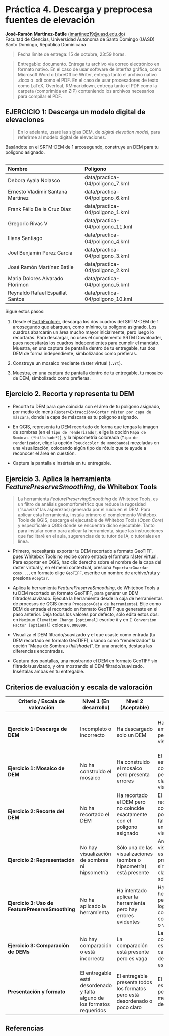 Práctica 4. Descarga y preprocesa fuentes de elevación
================
<b>José-Ramón Martínez-Batlle</b> (<jmartinez19@uasd.edu.do>) <br>
Facultad de Ciencias, Universidad Autónoma de Santo Domingo (UASD) <br>
Santo Domingo, República Dominicana

<!-- Este archivo se genera a partir de otro del mismo nombre con extensión .Rmd. Por favor, edita ese archivo. -->

> Fecha límite de entrega: 15 de octubre, 23:59 horas.

> Entregable: documento. Entrega tu archivo vía correo electrónico en
> formato nativo. En el caso de usar software de interfaz gráfica, como
> Microsoft Word o LibreOffice Writer, entrega tanto el archivo nativo
> .docx o .odt como el PDF. En el caso de usar procesadores de texto
> como LaTeX, Overleaf, RMmarkdown, entrega tanto el PDF como la carpeta
> (comprimida en ZIP) conteniendo los archivos necesarios para compilar
> el PDF.

## EJERCICIO 1: Descarga un modelo digital de elevaciones

> En lo adelante, usaré las siglas DEM, de *digital elevation model*,
> para referirme al modelo digital de elevaciones.

Basándote en el SRTM-DEM de 1 arcosegundo, construye un DEM para tu
polígono asignado.

<table class="table table-hover table-condensed" style="margin-left: auto; margin-right: auto;">
<caption>
</caption>
<thead>
<tr>
<th style="text-align:left;">
Nombre
</th>
<th style="text-align:left;">
Poligono
</th>
</tr>
</thead>
<tbody>
<tr>
<td style="text-align:left;">
Debora Ayala Nolasco
</td>
<td style="text-align:left;">
data/practica-04/poligono_7.kml
</td>
</tr>
<tr>
<td style="text-align:left;">
Ernesto Vladimir Santana Martinez
</td>
<td style="text-align:left;">
data/practica-04/poligono_6.kml
</td>
</tr>
<tr>
<td style="text-align:left;">
Frank Félix De la Cruz Díaz
</td>
<td style="text-align:left;">
data/practica-04/poligono_1.kml
</td>
</tr>
<tr>
<td style="text-align:left;">
Gregorio Rivas V
</td>
<td style="text-align:left;">
data/practica-04/poligono_11.kml
</td>
</tr>
<tr>
<td style="text-align:left;">
Iliana Santiago
</td>
<td style="text-align:left;">
data/practica-04/poligono_4.kml
</td>
</tr>
<tr>
<td style="text-align:left;">
Joel Benjamin Perez Garcia
</td>
<td style="text-align:left;">
data/practica-04/poligono_3.kml
</td>
</tr>
<tr>
<td style="text-align:left;">
José Ramón Martínez Batlle
</td>
<td style="text-align:left;">
data/practica-04/poligono_2.kml
</td>
</tr>
<tr>
<td style="text-align:left;">
Maria Dolores Alvarado Florimon
</td>
<td style="text-align:left;">
data/practica-04/poligono_5.kml
</td>
</tr>
<tr>
<td style="text-align:left;">
Reynaldo Rafael Espaillat Santos
</td>
<td style="text-align:left;">
data/practica-04/poligono_10.kml
</td>
</tr>
</tbody>
</table>

Sigue estos pasos:

1.  Desde el [EarthExplorer](https://earthexplorer.usgs.gov/), descarga
    los dos cuadros del SRTM-DEM de 1 arcosegundo que abarquen, como
    mínimo, tu polígono asignado. Los cuadros abarcarán un área mucho
    mayor inicialmente, pero luego lo recortarás. Para descargar, no
    uses el complemento SRTM Downloader, pues necesitarás los cuadros
    independientes para cumplir el mandato. Muestra, en una captura de
    pantalla dentro de tu entregable, tus dos DEM de forma
    independiente, simbolizados como prefieras.

2.  Construye un mosaico mediante ráster virtual (`.vrt`).

3.  Muestra, en una captura de pantalla dentro de tu entregable, tu
    mosaico de DEM, simbolizado como prefieras.

## Ejercicio 2. Recorta y representa tu DEM

- Recorta tu DEM para que coincida con el área de tu polígono asignado,
  por medio de menú
  `Ráster>Extracción>Cortar ráster por capa de máscara`, donde la capa
  de máscara es tu polígono asignado.

- En QGIS, representa tu DEM recortado de forma que tengas la imagen de
  sombras (en el `Tipo de renderizador`, elige la opción
  `Mapa de Sombras (*hillshade*)`), y la hipsometría coloreada
  (`Tipo de renderizador`, elige la opción `Pseudocolor de monobanda`)
  mezcladas en una visualización, colocando algún tipo de rótulo que te
  ayude a reconocer el área en cuestión.

- Captura la pantalla e insértala en tu entregable.

## Ejercicio 3. Aplica la herramienta *FeaturePreserveSmoothing*, de Whitebox Tools

> La herramienta *FeaturePreservingSmoothing* de Whitebox Tools, es un
> filtro de análisis geomorfométrico que reduce la rugosidad (“suaviza”
> las asperezas) generada por el ruido en el DEM. Para aplicar esta
> herramienta, instala primero el complemento Whitebox Tools de QGIS,
> descarga el ejecutable de Whitebox Tools (*Open Core*) y especifícale
> a QGIS dónde se encuentra dicho ejecutable. Tanto para instalar como
> para aplicar la herramienta, sigue las instrucciones que facilitaré en
> el aula, sugerencias de tu tutor de IA, o tutoriales en línea.

- Primero, necesitarás exportar tu DEM recortado a formato GeoTIFF, pues
  Whitebox Tools no recibe como entrada el formato ráster virtual. Para
  exportar en QGIS, haz clic derecho sobre el nombre de la capa del
  ráster virtual y, en el menú contextual, presiona
  `Exportar>Guardar como...`, en formato elige `GeoTIFF`, escribe un
  nombre de archivo/ruta y presiona `Aceptar`.

- Aplica la herramienta *FeaturePreserveSmoothing*, de Whitebox Tools a
  tu DEM recortado en formato GeoTIFF, para generar un DEM
  filtrado/suavizado. Ejecuta la herramienta desde la caja de
  herramientas de procesos de QGIS (menú
  `Procesos>Caja de herramienta`). Elije como DEM de entrada el
  recortado en formato GeoTIFF que generaste en el paso anterior. Deja
  todos los valores por defecto, sólo edita estos dos: en
  `Maximum Elevation Change [optional]` escribe `8` y en
  `Z Conversion Factor [optional]` coloca `0.000009`.

- Visualiza el DEM filtrado/suavizado y el que usaste como entrada (tu
  DEM recortado en formato GeoTIFF), usando como “renderizador” la
  opción “Mapa de Sombras (*hillshade*)”. En una oración, destaca las
  diferencias encontradas.

- Captura dos pantallas, una mostrando el DEM en formato GeoTIFF sin
  filtrado/suavizado, y otra mostrando el DEM filtrado/suavizado.
  Insértalas ambas en tu entregable.

## Criterios de evaluación y escala de valoración

| Criterio / Escala de valoración                  | Nivel 1 (En desarrollo)                                                  | Nivel 2 (Aceptable)                                                          | Nivel 3 (Bueno)                                                                         | Nivel 4 (Excelente)                                                          |
|--------------------------------------------------|--------------------------------------------------------------------------|------------------------------------------------------------------------------|-----------------------------------------------------------------------------------------|------------------------------------------------------------------------------|
| **Ejercicio 1: Descarga de DEM**                 | Incompleto o incorrecto                                                  | Ha descargado solo un DEM                                                    | Ha descargado ambos DEM pero falta clara visualización                                  | Ha descargado correctamente ambos DEM y se visualizan claramente             |
| **Ejercicio 1: Mosaico de DEM**                  | No ha construido el mosaico                                              | Ha construido el mosaico pero presenta errores                               | El mosaico está bien construido pero falta claridad en la visualización                 | Mosaico de DEM bien construido y visualizado claramente                      |
| **Ejercicio 2: Recorte del DEM**                 | No ha recortado el DEM                                                   | Ha recortado el DEM pero no coincide exactamente con el polígono asignado    | El DEM recortado coincide con el polígono pero falta claridad en la visualización       | DEM recortado y visualizado con precisión                                    |
| **Ejercicio 2: Representación**                  | No hay visualización de sombras ni hipsometría                           | Sólo una de las visualizaciones (sombra o hipsometría) está presente         | Ambas visualizaciones están presentes pero sin mezcla o claridad adecuada               | Perfecta mezcla de imagen de sombras y hipsometría con rótulo claro          |
| **Ejercicio 3: Uso de FeaturePreserveSmoothing** | No ha aplicado la herramienta                                            | Ha intentado aplicar la herramienta pero hay errores evidentes               | Ha aplicado la herramienta pero no ha logrado la correcta configuración o visualización | Aplicación perfecta de la herramienta con claridad en los resultados         |
| **Ejercicio 3: Comparación de DEMs**             | No hay comparación o está incorrecta                                     | La comparación está presente pero es vaga                                    | La comparación es clara pero carece de detalles específicos                             | Comparación detallada y clara entre el DEM original y filtrado               |
| **Presentación y formato**                       | El entregable está desordenado y falta alguno de los formatos requeridos | El entregable presenta todos los formatos pero está desordenado o poco claro | El entregable es ordenado pero puede mejorar en detalles                                | El entregable es claro, ordenado y cumple con todos los formatos solicitados |

## Referencias
